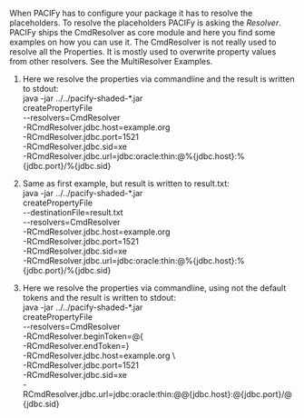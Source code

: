When PACIFy has to configure your package it has to resolve the placeholders. To resolve the placeholders PACIFy is asking the *Resolver*. PACIFy ships the CmdResolver as core module and here you find some examples on how you can use it. The CmdResolver is not really used to resolve all the Properties. It is mostly used to overwrite property values from other resolvers. See the MultiResolver Examples.

1. Here we resolve the properties via commandline and the result is written to stdout:  
    java -jar ../../pacify-shaded-*.jar          \
         createPropertyFile                   \
         --resolvers=CmdResolver              \
         -RCmdResolver.jdbc.host=example.org  \
         -RCmdResolver.jdbc.port=1521         \
         -RCmdResolver.jdbc.sid=xe            \
         -RCmdResolver.jdbc.url=jdbc:oracle:thin:@%{jdbc.host}:%{jdbc.port}/%{jdbc.sid} 

2. Same as first example, but result is written to result.txt:  
    java -jar ../../pacify-shaded-*.jar          \
         createPropertyFile                   \
         --destinationFile=result.txt         \
         --resolvers=CmdResolver              \
         -RCmdResolver.jdbc.host=example.org  \
         -RCmdResolver.jdbc.port=1521         \
         -RCmdResolver.jdbc.sid=xe            \
         -RCmdResolver.jdbc.url=jdbc:oracle:thin:@%{jdbc.host}:%{jdbc.port}/%{jdbc.sid}

3. Here we resolve the properties via commandline, using not the default tokens and the result is written to stdout: 		   
    java -jar ../../pacify-shaded-*.jar          \
         createPropertyFile                   \
         --resolvers=CmdResolver              \
         -RCmdResolver.beginToken=@{          \
         -RCmdResolver.endToken=}             \
         -RCmdResolver.jdbc.host=example.org  \  
         -RCmdResolver.jdbc.port=1521         \
         -RCmdResolver.jdbc.sid=xe            \
         -RCmdResolver.jdbc.url=jdbc:oracle:thin:@@{jdbc.host}:@{jdbc.port}/@{jdbc.sid}  
   
   
